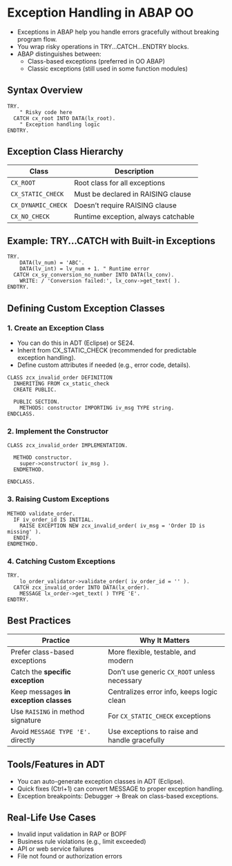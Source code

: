 # Exception Handling in ABAP OO
- Exceptions in ABAP help you handle errors gracefully without breaking program flow.
- You wrap risky operations in TRY...CATCH...ENDTRY blocks.
- ABAP distinguishes between:
  - Class-based exceptions (preferred in OO ABAP)
  - Classic exceptions (still used in some function modules)

## Syntax Overview
```abap
TRY.
    " Risky code here
  CATCH cx_root INTO DATA(lx_root).
    " Exception handling logic
ENDTRY.
```

## Exception Class Hierarchy
| Class              | Description                         |
| ------------------ | ----------------------------------- |
| `CX_ROOT`          | Root class for all exceptions       |
| `CX_STATIC_CHECK`  | Must be declared in RAISING clause  |
| `CX_DYNAMIC_CHECK` | Doesn’t require RAISING clause      |
| `CX_NO_CHECK`      | Runtime exception, always catchable |

## Example: TRY...CATCH with Built-in Exceptions
```abap
TRY.
    DATA(lv_num) = 'ABC'.
    DATA(lv_int) = lv_num + 1. " Runtime error
  CATCH cx_sy_conversion_no_number INTO DATA(lx_conv).
    WRITE: / 'Conversion failed:', lx_conv->get_text( ).
ENDTRY.
```

## Defining Custom Exception Classes
### 1. Create an Exception Class
- You can do this in ADT (Eclipse) or SE24.
- Inherit from CX_STATIC_CHECK (recommended for predictable exception handling).
- Define custom attributes if needed (e.g., error code, details).

```abap
CLASS zcx_invalid_order DEFINITION
  INHERITING FROM cx_static_check
  CREATE PUBLIC.

  PUBLIC SECTION.
    METHODS: constructor IMPORTING iv_msg TYPE string.
ENDCLASS.
```

### 2. Implement the Constructor
```abap
CLASS zcx_invalid_order IMPLEMENTATION.

  METHOD constructor.
    super->constructor( iv_msg ).
  ENDMETHOD.

ENDCLASS.
```

### 3. Raising Custom Exceptions
```abap
METHOD validate_order.
  IF iv_order_id IS INITIAL.
    RAISE EXCEPTION NEW zcx_invalid_order( iv_msg = 'Order ID is missing' ).
  ENDIF.
ENDMETHOD.
```

### 4. Catching Custom Exceptions
```abap
TRY.
    lo_order_validator->validate_order( iv_order_id = '' ).
  CATCH zcx_invalid_order INTO DATA(lx_order).
    MESSAGE lx_order->get_text( ) TYPE 'E'.
ENDTRY.
```

## Best Practices
| Practice                               | Why It Matters                                |
| -------------------------------------- | --------------------------------------------- |
| Prefer class-based exceptions          | More flexible, testable, and modern           |
| Catch the **specific exception**       | Don’t use generic `CX_ROOT` unless necessary  |
| Keep messages **in exception classes** | Centralizes error info, keeps logic clean     |
| Use `RAISING` in method signature      | For `CX_STATIC_CHECK` exceptions              |
| Avoid `MESSAGE TYPE 'E'.` directly     | Use exceptions to raise and handle gracefully |

## Tools/Features in ADT
- You can auto-generate exception classes in ADT (Eclipse).
- Quick fixes (Ctrl+1) can convert MESSAGE to proper exception handling.
- Exception breakpoints: Debugger → Break on class-based exceptions.

## Real-Life Use Cases
- Invalid input validation in RAP or BOPF
- Business rule violations (e.g., limit exceeded)
- API or web service failures
- File not found or authorization errors
